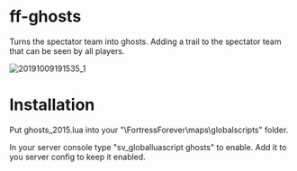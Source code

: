 # ff-ghosts
Turns the spectator team into ghosts. Adding a trail to the spectator team that can be seen by all players.

![20191009191535_1](https://user-images.githubusercontent.com/3948413/66529733-3a110c80-eaca-11e9-9cbd-e3e13e5012ba.jpg)

# Installation
Put ghosts_2015.lua into your "\FortressForever\maps\globalscripts\" folder.

In your server console type "sv_globalluascript ghosts" to enable. Add it to you server config to keep it enabled.
